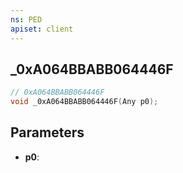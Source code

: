 ```yaml
---
ns: PED
apiset: client
---
```

## _0xA064BBABB064446F

```c
// 0xA064BBABB064446F
void _0xA064BBABB064446F(Any p0);
```


## Parameters
* **p0**: